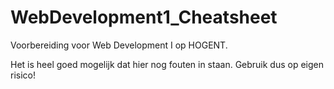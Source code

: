 # WebDevelopment1_Cheatsheet
Voorbereiding voor Web Development I op HOGENT.

Het is heel goed mogelijk dat hier nog fouten in staan.
Gebruik dus op eigen risico!
